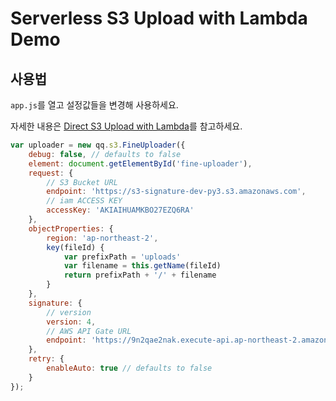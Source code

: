 # Serverless S3 Upload with Lambda Demo

## 사용법

`app.js`를 열고 설정값들을 변경해 사용하세요. 

자세한 내용은 [Direct S3 Upload with Lambda](https://beomi.github.io/2017/12/15/Direct-upload-to-S3-with-Lambda/)를 참고하세요.

```js
var uploader = new qq.s3.FineUploader({
    debug: false, // defaults to false
    element: document.getElementById('fine-uploader'),
    request: {
        // S3 Bucket URL
        endpoint: 'https://s3-signature-dev-py3.s3.amazonaws.com', 
        // iam ACCESS KEY
        accessKey: 'AKIAIHUAMKBO27EZQ6RA' 
    },
    objectProperties: {
        region: 'ap-northeast-2',
        key(fileId) {
            var prefixPath = 'uploads'
            var filename = this.getName(fileId)
            return prefixPath + '/' + filename
        }
    },
    signature: {
        // version
        version: 4,
        // AWS API Gate URL
        endpoint: 'https://9n2qae2nak.execute-api.ap-northeast-2.amazonaws.com/live'
    },
    retry: {
        enableAuto: true // defaults to false
    }
});
```
